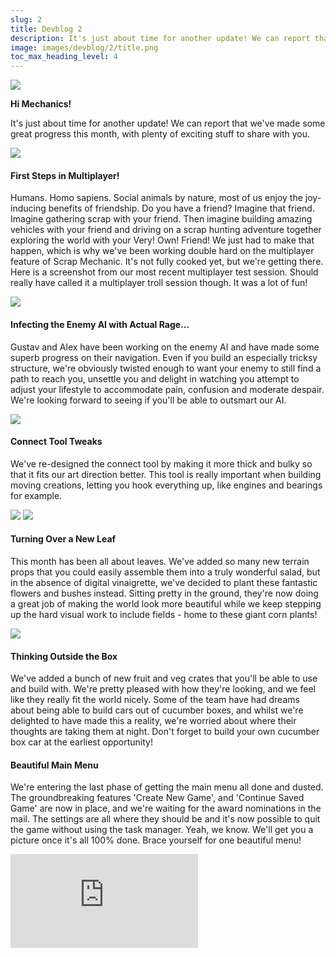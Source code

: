 ```yaml
---
slug: 2
title: Devblog 2
description: It's just about time for another update! We can report that we've made some great progress this month, with plenty of exciting stuff to share with you.
image: images/devblog/2/title.png
toc_max_heading_level: 4
---
```


<head>
    <meta name="twitter:card" content="summary_large_image" />
</head>

![](/images/devblog/2/title.png)

**Hi Mechanics!**

It's just about time for another update! We can report that we've made
some great progress this month, with plenty of exciting stuff to share
with you.
<!--truncate-->

![](/images/devblog/2/scrapmechanic02062015_150600745.png)

#### First Steps in Multiplayer!

Humans. Homo sapiens. Social animals by nature, most of us enjoy the
joy-inducing benefits of friendship. Do you have a friend? Imagine
that friend. Imagine gathering scrap with your friend. Then imagine
building amazing vehicles with your friend and driving on a scrap
hunting adventure together exploring the world with your Very! Own!
Friend! We just had to make that happen, which is why we've been
working double hard on the multiplayer feature of Scrap Mechanic. It's
not fully cooked yet, but we're getting there. Here is a screenshot
from our most recent multiplayer test session. Should really have
called it a multiplayer troll session though. It was a lot of fun!

![](/images/devblog/2/imgo-1.jpeg)

#### Infecting the Enemy AI with Actual Rage...

Gustav and Alex have been working on the enemy AI and have made some
superb progress on their navigation. Even if you build an especially
tricksy structure, we're obviously twisted enough to want your enemy
to still find a path to reach you, unsettle you and delight in
watching you attempt to adjust your lifestyle to accommodate pain,
confusion and moderate despair. We're looking forward to seeing if
you'll be able to outsmart our AI.

![](/images/devblog/2/connect-tool.png)

#### Connect Tool Tweaks

We've re-designed the connect tool by making it more thick and bulky
so that it fits our art direction better. This tool is really
important when building moving creations, letting you hook everything
up, like engines and bearings for example.

![](/images/devblog/2/salad.png)
![](/images/devblog/2/corn.png)

#### Turning Over a New Leaf

This month has been all about leaves. We've added so many new terrain
props that you could easily assemble them into a truly wonderful
salad, but in the absence of digital vinaigrette, we've decided to
plant these fantastic flowers and bushes instead. Sitting pretty in
the ground, they're now doing a great job of making the world look
more beautiful while we keep stepping up the hard visual work to
include fields - home to these giant corn plants!

![](/images/devblog/2/scrapmechanic02162015_143415372.png)

#### Thinking Outside the Box

We've added a bunch of new fruit and veg crates that you'll be able to
use and build with. We're pretty pleased with how they're looking, and
we feel like they really fit the world nicely. Some of the team have
had dreams about being able to build cars out of cucumber boxes, and
whilst we're delighted to have made this a reality, we're worried
about where their thoughts are taking them at night. Don't forget to
build your own cucumber box car at the earliest opportunity!

#### Beautiful Main Menu

We're entering the last phase of getting the main menu all done and
dusted. The groundbreaking features 'Create New Game', and 'Continue
Saved Game' are now in place, and we're waiting for the award
nominations in the mail. The settings are all where they should be and
it's now possible to quit the game without using the task manager.
Yeah, we know. We'll get you a picture once it's all 100% done. Brace
yourself for one beautiful menu!

<iframe
  src="https://www.youtube.com/embed/TRavpZqkNcc"
  frameBorder="0"
  allow="accelerometer; autoplay; clipboard-write; encrypted-media; gyroscope; picture-in-picture"
  allowFullScreen
  style={{ aspectRatio: '16/9', width: '100%' }}
/>

#### Introduction Video

If you follow us on Facebook or Twitter you might already have seen
our latest video introducing the Gas Engine and the Driver's Seat.

If you have any requests or suggestions, feel free to contact us via
Facebook or Twitter We love hearing from all you future Mechanics!